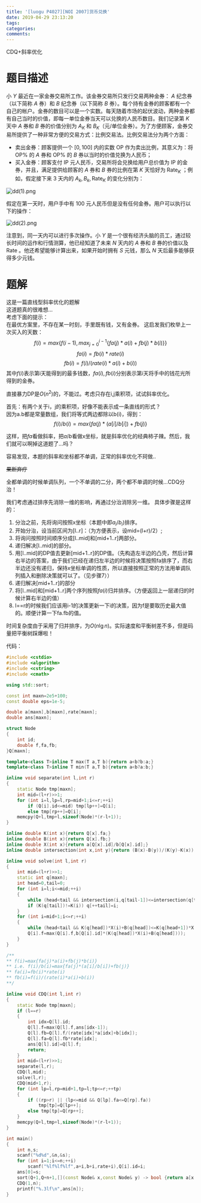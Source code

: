 ```yaml
---
title: '[luogu P4027][NOI 2007]货币兑换'
date: 2019-04-29 23:13:20
tags:
categories:
comments:
---
```


CDQ+斜率优化
<!-- more -->
# 题目描述
小 $Y$ 最近在一家金券交易所工作。该金券交易所只发行交易两种金券： $A$ 纪念券（以下简称 $A$ 券）和 $B$ 纪念券（以下简称 $B$ 券）。每个持有金券的顾客都有一个自己的帐户。金券的数目可以是一个实数。每天随着市场的起伏波动，两种金券都有自己当时的价值，即每一单位金券当天可以兑换的人民币数目。我们记录第 $K$ 天中 $A$ 券和 $B$ 券的价值分别为 $A_K$ 和 $B_K$（元/单位金券）。为了方便顾客，金券交易所提供了一种非常方便的交易方式：比例交易法。比例交易法分为两个方面：
 - 卖出金券：顾客提供一个 $[0,100]$ 内的实数 $\text{OP}$ 作为卖出比例，其意义为：将 $\text{OP}\%$ 的 $A$ 券和 $\text{OP}\%$ 的 $B$ 券以当时的价值兑换为人民币；
 - 买入金券：顾客支付 $\text{IP}$ 元人民币，交易所将会兑换给用户总价值为 $\text{IP}$ 的金券，并且，满足提供给顾客的 $A$ 券和 $B$ 券的比例在第 $K$ 天恰好为 $\text{Rate}_K$ ；例如，假定接下来 $3$ 天内的 $A_k , B_k , \text{Rate}_K$ 的变化分别为：     

![dd(1).png](https://i.loli.net/2018/02/12/5a8146be1354d.png)

假定在第一天时，用户手中有 $100$ 元人民币但是没有任何金券。用户可以执行以下的操作：

![dd(2).png](https://i.loli.net/2018/02/12/5a8146be23a4c.png)

注意到，同一天内可以进行多次操作。小 $Y$ 是一个很有经济头脑的员工，通过较长时间的运作和行情测算，他已经知道了未来 $N$ 天内的 $A$ 券和 $B$ 券的价值以及 $\text{Rate}$ 。他还希望能够计算出来，如果开始时拥有 $S$ 元钱，那么 $N$ 天后最多能够获得多少元钱。


# 题解
这是一篇直线型斜率优化的题解  
这道题真的很难想...  
考虑下面的提示：  
在最优方案里，不存在某一时刻，手里既有钱，又有金券。 
这启发我们枚举上一次买入的天数：
$$f(i)=max\{f(i-1),max_{j=0}^{i-1}\{fa(j)*a(i)+fb(j)*b(i)\}\}$$
$$fa(i)=fb(i)*rate(i)$$
$$fb(i)=f(i)/(rate(i)*a(i)+b(i))$$
其中$f(i)$表示第i天能得到的最多钱数，$fa(i),fb(i)$分别表示第i天将手中的钱花光所得到的金券。

直接暴力DP是$O(n^2)$的，不能过。考虑只存在i,j乘积项，试试斜率优化。

首先：有两个关于i，j的乘积项，好像不能表示成一条直线的形式？  
因为a.b都是常量数组，我们将等式两边都除以b(i)，得到：
$$f(i)/b(i)=max\{fa(j)*(a[i]/b[i])+fb(j)\}$$

这样，把$fa$看做斜率，把$a/b$看做x坐标，就是斜率优化的经典柿子辣。然后，我们就可以啊掉这道题了...吗？

容易发现，本题的斜率和坐标都不单调，正常的斜率优化不珂做..

~~果断弃疗~~

全都单调的时候单调队列，一个不单调的二分，两个都不单调的时候...CDQ分治！

我们考虑通过排序先消除一维的影响，再通过分治消除另一维。
具体步骤是这样的：  
1. 分治之前，先将询问按照x坐标（本题中即$a_i/b_i$)排序。
2. 开始分治，设当前区间为[l..r]：（为方便表示，设mid=(l+r)/2）;
3. 将询问按照时间顺序分成[l..mid]和[mid+1..r]两部分。
4. 递归解决[l..mid]的部分。
5. 用[l..mid]的DP值去更新[mid+1..r]的DP值。（先构造左半边的凸壳，然后计算右半边的答案，由于我们已经在递归左半边的时候将决策按照fa排序了，而右半边还没有递归，保持$x$坐标单调的性质，所以直接按照正常的方法用单调队列插入和删除决策就可以了。（见步骤7））
6. 递归解决[mid+1..r]的部分
7. 将[l..mid]和[mid+1..r]两个序列按照$fa(i)$归并排序。（方便返回上一层递归的时候计算右半边的值）
8. l==r的时候我们应该用i-1的决策更新一下i的决策，因为f是要取历史最大值的。顺便计算一下fa.fb的值。

时间复杂度由于采用了归并排序，为$O(n\lg n)$。实际速度和平衡树差不多，但是码量把平衡树踩爆啦！

代码：
```cpp
#include <cstdio>
#include <algorithm>
#include <cstring>
#include <cmath>

using std::sort;

const int maxn=2e5+100;
const double eps=1e-5;

double a[maxn],b[maxn],rate[maxn];
double ans[maxn];

struct Node
{
    int id;
    double f,fa,fb;
}Q[maxn];

template<class T>inline T max(T a,T b){return a<b?b:a;}
template<class T>inline T min(T a,T b){return a<b?a:b;}

inline void separate(int l,int r)
{
    static Node tmp[maxn];
    int mid=(l+r)>>1;
    for (int i=l,lp=l,rp=mid+1;i<=r;++i)
        if (Q[i].id<=mid) tmp[lp++]=Q[i];
        else tmp[rp++]=Q[i];
    memcpy(Q+l,tmp+l,sizeof(Node)*(r-l+1));
}

inline double K(int x){return Q[x].fa;}
inline double B(int x){return Q[x].fb;}
inline double X(int x){return a[Q[x].id]/b[Q[x].id];}
inline double intersection(int x,int y){return (B(x)-B(y))/(K(y)-K(x));}

inline void solve(int l,int r)
{
    int mid=(l+r)>>1;
    static int q[maxn];
    int head=0,tail=0;
    for (int i=l;i<=mid;++i)
    {
        while (head<tail && intersection(i,q[tail-1])<=intersection(q[tail],q[tail-1])) --tail;
        if (K(q[tail])!=K(i)) q[++tail]=i;
    }
    for (int i=mid+1;i<=r;++i)
    {
        while (head<tail && K(q[head])*X(i)+B(q[head])<=K(q[head+1])*X(i)+B(q[head+1])) ++head;
        Q[i].f=max(Q[i].f,b[Q[i].id]*(K(q[head])*X(i)+B(q[head])));
    }
}

/**
** f(i)=max{fa(j)*a(i)+fb(j)*b(i)}
** i.e. f(i)/b(i)=max{fa(j)*(a[i]/b[i])+fb(j)}
** fa(i)=fb(i)*rate(i)
** fb(i)=f(i)/(rate(i)*a(i)+b(i))
**/

inline void CDQ(int l,int r)
{
    static Node tmp[maxn];
    if (l==r)
    {
        int idx=Q[l].id;
        Q[l].f=max(Q[l].f,ans[idx-1]);
        Q[l].fb=Q[l].f/(rate[idx]*a[idx]+b[idx]);
        Q[l].fa=Q[l].fb*rate[idx];
        ans[Q[l].id]=Q[l].f;
        return;
    }
    int mid=(l+r)>>1;
    separate(l,r);
    CDQ(l,mid);
    solve(l,r);
    CDQ(mid+1,r);
    for (int lp=l,rp=mid+1,tp=l;tp<=r;++tp)
    {
        if ((rp>r) || (lp<=mid && Q[lp].fa<=Q[rp].fa))
            tmp[tp]=Q[lp++];
        else tmp[tp]=Q[rp++];
    }
    memcpy(Q+l,tmp+l,sizeof(Node)*(r-l+1));
}

int main()
{
    int n,s;
    scanf("%d%d",&n,&s);
    for (int i=1;i<=n;++i)
        scanf("%lf%lf%lf",a+i,b+i,rate+i),Q[i].id=i;
    ans[0]=s;
    sort(Q+1,Q+n+1,[](const Node& x,const Node& y) -> bool {return a[x.id]/b[x.id]<a[y.id]/b[y.id];});
    CDQ(1,n);
    printf("%.3lf\n",ans[n]);
}
```
